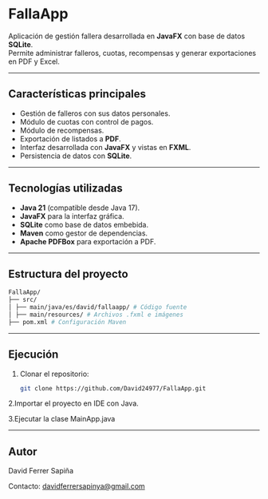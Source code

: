 # FallaApp

Aplicación de gestión fallera desarrollada en **JavaFX** con base de datos **SQLite**.  
Permite administrar falleros, cuotas, recompensas y generar exportaciones en PDF y Excel.  

---

## Características principales
- Gestión de falleros con sus datos personales.
- Módulo de cuotas con control de pagos.
- Módulo de recompensas.
- Exportación de listados a **PDF**.
- Interfaz desarrollada con **JavaFX** y vistas en **FXML**.
- Persistencia de datos con **SQLite**.

---

## Tecnologías utilizadas
- **Java 21** (compatible desde Java 17).
- **JavaFX** para la interfaz gráfica.
- **SQLite** como base de datos embebida.
- **Maven** como gestor de dependencias.
- **Apache PDFBox** para exportación a PDF.

---

## Estructura del proyecto
```bash
FallaApp/
├── src/
│ ├── main/java/es/david/fallaapp/ # Código fuente
│ ├── main/resources/ # Archivos .fxml e imágenes
├── pom.xml # Configuración Maven
```

---

## Ejecución
1. Clonar el repositorio:
   ```bash
   git clone https://github.com/David24977/FallaApp.git
   ```
  
2.Importar el proyecto en IDE con Java.

3.Ejecutar la clase MainApp.java


---
## Autor

David Ferrer Sapiña

Contacto: [davidferrersapinya@gmail.com](mailto:davidferrersapinya@gmail.com)





